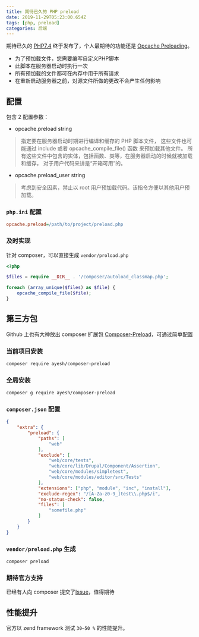 ```yaml
---
title: 期待已久的 PHP preload
date: 2019-11-29T05:23:00.654Z
tags: [php, preload]
categories: 后端
---
```


期待已久的 [PHP7.4](https://www.php.net/archive/2019.php#2019-11-28-1) 终于发布了，个人最期待的功能还是 [Opcache Preloading](https://www.php.net/manual/zh/opcache.configuration.php#ini.opcache.preload)。

* 为了预加载文件，您需要编写自定义PHP脚本
* 此脚本在服务器启动时执行一次
* 所有预加载的文件都可在内存中用于所有请求
* 在重新启动服务器之前，对源文件所做的更改不会产生任何影响

<!--more-->

## 配置

包含 2 配置参数：

* opcache.preload string

> 指定要在服务器启动时期进行编译和缓存的 PHP 脚本文件， 这些文件也可能通过 include 或者 opcache_compile_file() 函数 来预加载其他文件。 所有这些文件中包含的实体，包括函数、类等，在服务器启动的时候就被加载和缓存， 对于用户代码来讲是“开箱可用”的。

* opcache.preload_user string

> 考虑到安全因素，禁止以 root 用户预加载代码。该指令方便以其他用户预加载。

### `php.ini` 配置

~~~ini
opcache.preload=/path/to/project/preload.php
~~~

### 及时实现

针对 composer，可以直接生成 `vendor/proload.php`

~~~php
<?php

$files = require __DIR__ . '/composer/autoload_classmap.php';

foreach (array_unique($files) as $file) {
    opcache_compile_file($file);
}
~~~

## 第三方包

Github 上也有大神放出 composer 扩展包 [Composer-Preload](https://github.com/Ayesh/Composer-Preload)，可通过简单配置

### 当前项目安装

~~~bash
composer require ayesh/composer-preload
~~~

### 全局安装

~~~bash
composer g require ayesh/composer-preload
~~~

### `composer.json` 配置

~~~json
{
    "extra": {
        "preload": {
            "paths": [
                "web"
            ],
            "exclude": [
                "web/core/tests",
                "web/core/lib/Drupal/Component/Assertion",
                "web/core/modules/simpletest",
                "web/core/modules/editor/src/Tests"
            ],
            "extensions": ["php", "module", "inc", "install"],
            "exclude-regex": "/[A-Za-z0-9_]test\\.php$/i",
            "no-status-check": false,
            "files": [
                "somefile.php"
            ]
        }
    }
}
~~~

### `vendor/preload.php` 生成

~~~bash
composer preload
~~~

### 期待官方支持

已经有人向 composer 提交了[Issue](https://github.com/composer/composer/issues/7777)，值得期待

## 性能提升

官方以 zend framework 测试 `30~50 %` 的性能提升。
